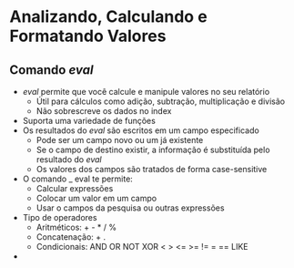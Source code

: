 # Analizando, Calculando e Formatando Valores

## Comando _eval_

* _eval_ permite que você calcule e manipule valores no seu relatório
	* Útil para cálculos como adição, subtração, multiplicação e divisão
	* Não sobrescreve os dados no index
* Suporta uma variedade de funções
*  Os resultados do _eval_ são escritos em um campo especificado
	* Pode ser um campo novo ou um já existente
	* Se o campo de destino existir, a informação é substituída pelo resultado do _eval_
	* Os valores dos campos são tratados de forma case-sensitive
* O comando _ eval te permite:
	* Calcular expressões
	* Colocar um valor em um campo
	* Usar o campos da pesquisa ou outras expressões
* Tipo de operadores
	* Aritméticos:  + - * / %
	*  Concatenação: + .
	* Condicionais: AND OR NOT XOR < > <= >= != = == LIKE
* 
<!--stackedit_data:
eyJoaXN0b3J5IjpbMTkyNTg1NDM1MywtMTk5MTI2ODUzNywxOT
IzNDMzOTg3LDEwNjg0MzYzMTMsLTE1NzQxMDI0ODhdfQ==
-->